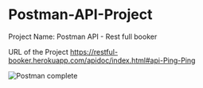 # Postman-API-Project

Project Name: Postman API - Rest full booker

URL of the Project https://restful-booker.herokuapp.com/apidoc/index.html#api-Ping-Ping


![Postman complete](https://github.com/kishorh95/Postman-API-Project/assets/88595852/7856c221-d187-44c5-af8c-593c6d28cb36)
